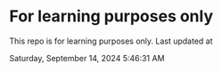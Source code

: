 # For learning purposes only
This repo is for learning purposes only.
Last updated at

Saturday, September 14, 2024 5:46:31 AM

